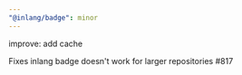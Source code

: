```yaml
---
"@inlang/badge": minor
---
```


improve: add cache

Fixes inlang badge doesn't work for larger repositories #817
